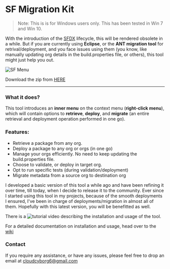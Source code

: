 # SF Migration Kit

> Note: This is is for Windows users only. This has been tested in Win 7 and Win 10.

With the introduction of the [SFDX](https://www.salesforce.com/products/platform/products/salesforce-dx/) lifecycle, 
this will be rendered obsolete in a while. 
But if you are currently using **Eclipse**, or the **ANT migration tool** for retrival/deployment, and you face issues using them 
(you know, like manually updating org details in the build.properties file, or others), this tool might just help you out.

![SF Menu](/../media/Images/sf-menu.jpg?raw=true)

Download the zip from [HERE](https://github.com/cloudcyborg/sf-migration-kit/raw/media/SFMKit_v1.0.zip)

---

### What it does?

This tool introduces an **inner menu** on the context menu (**right-click menu**), which will contain options to **retrieve**, 
**deploy**, and **migrate** (an entire retrieval and deployment operation performed in one go). 

### Features:

* Retrieve a package from any org. 
* Deploy a package to any org or orgs (in one go)
* Manage your orgs efficiently. No need to keep updating the build.properties file. 
* Choose to validate, or deploy in target org. 
* Opt to run specific tests (during validation/deployment)
* Migrate metadata from a source org to destination org

		
I developed a basic version of this tool a while ago and have been refining it over time, till today, when I decide to release it 
to the community. Ever since I started using this tool in my projects, because of the smooth deployments I ensured, I've been in 
charge of deployments/migration in almost all of them. Hopefully with this latest version, you will be benefitted as well. 	
	
There is a ![tutorial video](https://youtu.be/hU85bCFa5w8) describing the installation and usage of the tool.
	

For a detailed documentation on installation and usage, head over to the [wiki](https://github.com/cloudcyborg/sf-migration-kit/wiki)	

### Contact

If you require any assistance, or have any issues, please feel free to drop an email at cloudcyborg6@gmail.com